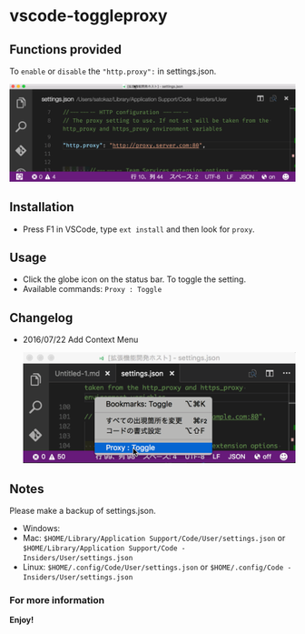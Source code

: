# vscode-toggleproxy

## Functions provided

To `enable` or `disable` the `"http.proxy":` in settings.json.

![alt](images/toggleproxy.gif)

## Installation

* Press F1 in VSCode, type `ext install` and then look for `proxy`.

## Usage

* Click the globe icon on the status bar. To toggle the setting.
* Available commands: `Proxy : Toggle`

## Changelog

* 2016/07/22 Add Context Menu

    ![alt](images/proxy_context.gif)


## Notes

Please make a backup of settings.json.

* Windows:
* Mac: `$HOME/Library/Application Support/Code/User/settings.json` or `$HOME/Library/Application Support/Code - Insiders/User/settings.json`
* Linux: `$HOME/.config/Code/User/settings.json` or `$HOME/.config/Code - Insiders/User/settings.json`

### For more information

**Enjoy!**
